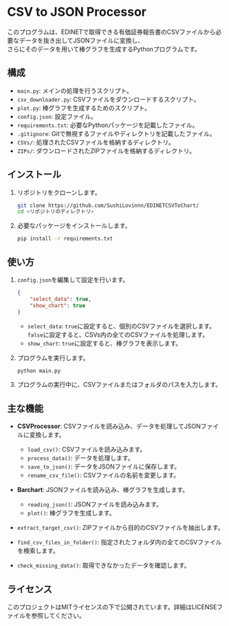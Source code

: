 # CSV to JSON Processor

このプログラムは、EDINETで取得できる有価証券報告書のCSVファイルから必要なデータを抜き出してJSONファイルに変換し、<br>
さらにそのデータを用いて棒グラフを生成するPythonプログラムです。

## 構成

- `main.py`: メインの処理を行うスクリプト。
- `csv_downloader.py`: CSVファイルをダウンロードするスクリプト。
- `plot.py`: 棒グラフを生成するためのスクリプト。
- `config.json`: 設定ファイル。
- `requirements.txt`: 必要なPythonパッケージを記載したファイル。
- `.gitignore`: Gitで無視するファイルやディレクトリを記載したファイル。
- `CSVs/`: 処理されたCSVファイルを格納するディレクトリ。
- `ZIPs/`: ダウンロードされたZIPファイルを格納するディレクトリ。

## インストール

1. リポジトリをクローンします。

    ```sh
    git clone https://github.com/SushiLovinnn/EDINETCSVToChart/
    cd <リポジトリのディレクトリ>
    ```

2. 必要なパッケージをインストールします。

    ```sh
    pip install -r requirements.txt
    ```

## 使い方

1. `config.json`を編集して設定を行います。

    ```json
    {
        "select_data": true,
        "show_chart": true
    }
    ```

    - `select_data`: `true`に設定すると、個別のCSVファイルを選択します。<br>`false`に設定すると、CSVs内の全てのCSVファイルを処理します。
    - `show_chart`: `true`に設定すると、棒グラフを表示します。

2. プログラムを実行します。

    ```sh
    python main.py
    ```

3. プログラムの実行中に、CSVファイルまたはフォルダのパスを入力します。

## 主な機能

- **CSVProcessor**: CSVファイルを読み込み、データを処理してJSONファイルに変換します。
    - `load_csv()`: CSVファイルを読み込みます。
    - `process_data()`: データを処理します。
    - `save_to_json()`: データをJSONファイルに保存します。
    - `rename_csv_file()`: CSVファイルの名前を変更します。

- **Barchart**: JSONファイルを読み込み、棒グラフを生成します。
    - `reading_json()`: JSONファイルを読み込みます。
    - `plot()`: 棒グラフを生成します。

- `extract_target_csv()`: ZIPファイルから目的のCSVファイルを抽出します。
- `find_csv_files_in_folder()`: 指定されたフォルダ内の全てのCSVファイルを検索します。
- `check_missing_data()`: 取得できなかったデータを確認します。

## ライセンス

このプロジェクトはMITライセンスの下で公開されています。詳細はLICENSEファイルを参照してください。
